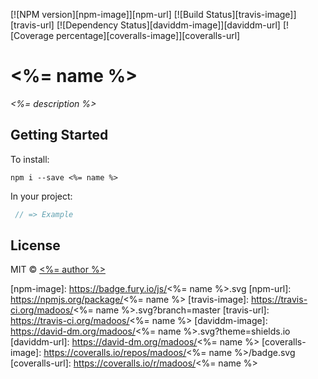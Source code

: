 [![NPM version][npm-image]][npm-url] [![Build Status][travis-image]][travis-url] [![Dependency Status][daviddm-image]][daviddm-url] [![Coverage percentage][coveralls-image]][coveralls-url]

# <%= name %>

_<%= description %>_

## Getting Started

To install:

    npm i --save <%= name %>

In your project:

``` javascript
 // => Example
```

## License

MIT © [<%= author %>](<%= email %>)

[npm-image]: https://badge.fury.io/js/<%= name %>.svg
[npm-url]: https://npmjs.org/package/<%= name %>
[travis-image]: https://travis-ci.org/madoos/<%= name %>.svg?branch=master
[travis-url]: https://travis-ci.org/madoos/<%= name %>
[daviddm-image]: https://david-dm.org/madoos/<%= name %>.svg?theme=shields.io
[daviddm-url]: https://david-dm.org/madoos/<%= name %>
[coveralls-image]: https://coveralls.io/repos/madoos/<%= name %>/badge.svg
[coveralls-url]: https://coveralls.io/r/madoos/<%= name %>
